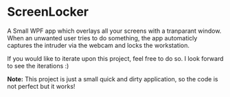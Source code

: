 # ScreenLocker #
A Small WPF app which overlays all your screens with a tranparant window.
When an unwanted user tries to do something, the app automaticly captures the intruder via the webcam and locks the workstation.

If you would like to iterate upon this project, feel free to do so. I look forward to see the iterations :)


**Note:** This project is just a small quick and dirty application, so the code is not perfect but it works!

